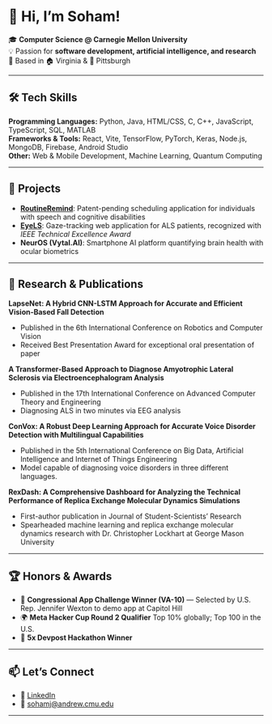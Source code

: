 # 👋  Hi, I’m Soham!  

🎓 **Computer Science @ Carnegie Mellon University** <br>
💡 Passion for **software development, artificial intelligence, and research**  
📍 Based in 🏠 Virginia & 🏫 Pittsburgh 

---

## 🛠️ Tech Skills  
**Programming Languages:** Python, Java, HTML/CSS, C, C++, JavaScript, TypeScript, SQL, MATLAB   
**Frameworks & Tools:** React, Vite, TensorFlow, PyTorch, Keras, Node.js, MongoDB, Firebase, Android Studio  
**Other:** Web & Mobile Development, Machine Learning, Quantum Computing  

---

## 🚀 Projects  
- [**RoutineRemind**](https://github.com/sjain2025/RoutineRemind): Patent-pending scheduling application for individuals with speech and cognitive disabilities
- [**EyeLS**](https://github.com/sjain2025/EyeLS): Gaze-tracking web application for ALS patients, recognized with *IEEE Technical Excellence Award*  
- **NeurOS (Vytal.AI)**: Smartphone AI platform quantifying brain health with ocular biometrics

---

## 🔬 Research & Publications    
**LapseNet: A Hybrid CNN-LSTM Approach for Accurate and Efficient Vision-Based Fall Detection**  
  - Published in the 6th International Conference on Robotics and Computer Vision  
  - Received Best Presentation Award for exceptional oral presentation of paper
 
**A Transformer-Based Approach to Diagnose Amyotrophic Lateral Sclerosis via Electroencephalogram Analysis**
  - Published in the 17th International Conference on Advanced Computer Theory and Engineering
  - Diagnosing ALS in two minutes via EEG analysis

**ConVox: A Robust Deep Learning Approach for Accurate Voice Disorder Detection with Multilingual Capabilities**  
  - Published in the 5th International Conference on Big Data, Artificial Intelligence and Internet of Things Engineering
  - Model capable of diagnosing voice disorders in three different languages.

**RexDash: A Comprehensive Dashboard for Analyzing the Technical Performance of Replica Exchange Molecular
Dynamics Simulations**  
  - First-author publication in Journal of Student-Scientists’ Research
  - Spearheaded machine learning and replica exchange molecular dynamics research with Dr. Christopher
Lockhart at George Mason University 
---

## 🏆 Honors & Awards  
- 🥇 **Congressional App Challenge Winner (VA-10)** — Selected by U.S. Rep. Jennifer Wexton to demo app at Capitol Hill  
- 🌍 **Meta Hacker Cup Round 2 Qualifier** Top 10% globally; Top 100 in the U.S.
- 🏅 **5x Devpost Hackathon Winner**

---

## 📫 Let’s Connect  
- 🔗 [LinkedIn](https://www.linkedin.com/in/sohamjain25)  
- 📧 sohamj@andrew.cmu.edu
---
